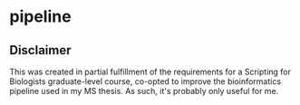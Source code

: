 # pipeline

## Disclaimer

This was created in partial fulfillment of the requirements for a Scripting for Biologists graduate-level course, co-opted to improve the bioinformatics pipeline used in my MS thesis.  As such, it's probably only useful for me.
